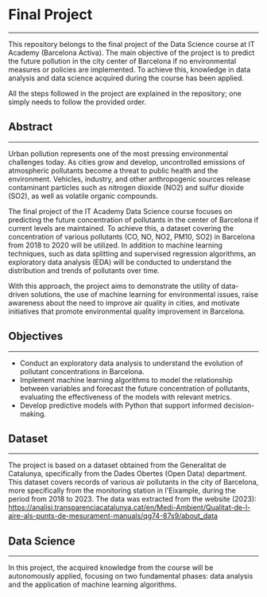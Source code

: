 # Final Project
***
This repository belongs to the final project of the Data Science course at IT Academy (Barcelona Activa). The main objective of the project is to predict the future pollution in the city center of Barcelona if no environmental measures or policies are implemented. To achieve this, knowledge in data analysis and data science acquired during the course has been applied.

All the steps followed in the project are explained in the repository; one simply needs to follow the provided order.

## Abstract
***
Urban pollution represents one of the most pressing environmental challenges today. As cities grow and develop, uncontrolled emissions of atmospheric pollutants become a threat to public health and the environment. Vehicles, industry, and other anthropogenic sources release contaminant particles such as nitrogen dioxide (NO2) and sulfur dioxide (SO2), as well as volatile organic compounds.

The final project of the IT Academy Data Science course focuses on predicting the future concentration of pollutants in the center of Barcelona if current levels are maintained. To achieve this, a dataset covering the concentration of various pollutants (CO, NO, NO2, PM10, SO2) in Barcelona from 2018 to 2020 will be utilized. In addition to machine learning techniques, such as data splitting and supervised regression algorithms, an exploratory data analysis (EDA) will be conducted to understand the distribution and trends of pollutants over time.

With this approach, the project aims to demonstrate the utility of data-driven solutions, the use of machine learning for environmental issues, raise awareness about the need to improve air quality in cities, and motivate initiatives that promote environmental quality improvement in Barcelona.

## Objectives
***
- Conduct an exploratory data analysis to understand the evolution of pollutant concentrations in Barcelona.
- Implement machine learning algorithms to model the relationship between variables and forecast the future concentration of pollutants, evaluating the effectiveness of the models with relevant metrics.
- Develop predictive models with Python that support informed decision-making.

## Dataset
***
The project is based on a dataset obtained from the Generalitat de Catalunya, specifically from the Dades Obertes (Open Data) department. This dataset covers records of various air pollutants in the city of Barcelona, more specifically from the monitoring station in l'Eixample, during the period from 2018 to 2023. The data was extracted from the website (2023): https://analisi.transparenciacatalunya.cat/en/Medi-Ambient/Qualitat-de-l-aire-als-punts-de-mesurament-manuals/qg74-87s9/about_data

## Data Science
***
In this project, the acquired knowledge from the course will be autonomously applied, focusing on two fundamental phases: data analysis and the application of machine learning algorithms.
